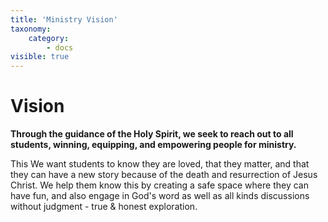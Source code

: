 ```yaml
---
title: 'Ministry Vision'
taxonomy:
    category:
        - docs
visible: true
---
```


# Vision
**Through the guidance of the Holy Spirit, we seek to reach out to all students, winning, equipping, and empowering people for ministry.**

This
We want students to know they are loved, that they matter, and that they can have a new story because of the death and resurrection of Jesus Christ. We help them know this by creating a safe space where they can have fun, and also engage in God's word as well as all kinds discussions without judgment - true & honest exploration.






















